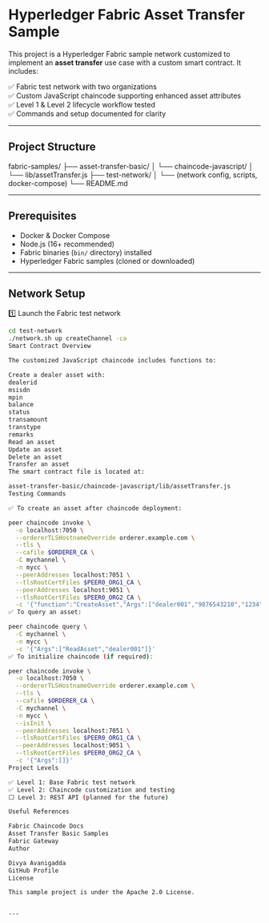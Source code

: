 # Hyperledger Fabric Asset Transfer Sample

This project is a Hyperledger Fabric sample network customized to implement an **asset transfer** use case with a custom smart contract. It includes:

✅ Fabric test network with two organizations  
✅ Custom JavaScript chaincode supporting enhanced asset attributes  
✅ Level 1 & Level 2 lifecycle workflow tested  
✅ Commands and setup documented for clarity

---

## Project Structure
fabric-samples/
├── asset-transfer-basic/
│ └── chaincode-javascript/
│ └── lib/assetTransfer.js
├── test-network/
│ └── (network config, scripts, docker-compose)
└── README.md

---

## Prerequisites

- Docker & Docker Compose
- Node.js (16+ recommended)
- Fabric binaries (`bin/` directory) installed
- Hyperledger Fabric samples (cloned or downloaded)

---

## Network Setup

1️⃣ Launch the Fabric test network

```bash
cd test-network
./network.sh up createChannel -ca
Smart Contract Overview

The customized JavaScript chaincode includes functions to:

Create a dealer asset with:
dealerid
msisdn
mpin
balance
status
transamount
transtype
remarks
Read an asset
Update an asset
Delete an asset
Transfer an asset
The smart contract file is located at:

asset-transfer-basic/chaincode-javascript/lib/assetTransfer.js
Testing Commands

✅ To create an asset after chaincode deployment:

peer chaincode invoke \
  -o localhost:7050 \
  --ordererTLSHostnameOverride orderer.example.com \
  --tls \
  --cafile $ORDERER_CA \
  -C mychannel \
  -n mycc \
  --peerAddresses localhost:7051 \
  --tlsRootCertFiles $PEER0_ORG1_CA \
  --peerAddresses localhost:9051 \
  --tlsRootCertFiles $PEER0_ORG2_CA \
  -c '{"function":"CreateAsset","Args":["dealer001","9876543210","1234","10000","active","500","credit","first transaction"]}'
✅ To query an asset:

peer chaincode query \
  -C mychannel \
  -n mycc \
  -c '{"Args":["ReadAsset","dealer001"]}'
✅ To initialize chaincode (if required):

peer chaincode invoke \
  -o localhost:7050 \
  --ordererTLSHostnameOverride orderer.example.com \
  --tls \
  --cafile $ORDERER_CA \
  -C mychannel \
  -n mycc \
  --isInit \
  --peerAddresses localhost:7051 \
  --tlsRootCertFiles $PEER0_ORG1_CA \
  --peerAddresses localhost:9051 \
  --tlsRootCertFiles $PEER0_ORG2_CA \
  -c '{"Args":[]}'
Project Levels

✅ Level 1: Base Fabric test network
✅ Level 2: Chaincode customization and testing
⬜ Level 3: REST API (planned for the future)

Useful References

Fabric Chaincode Docs
Asset Transfer Basic Samples
Fabric Gateway
Author

Divya Avanigadda
GitHub Profile
License

This sample project is under the Apache 2.0 License.


---
